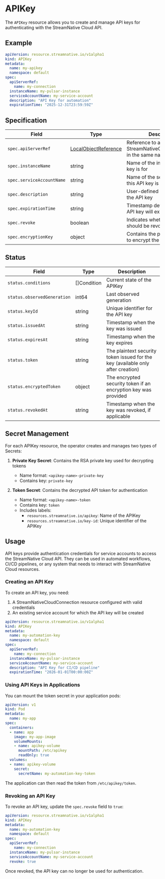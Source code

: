 # APIKey

The `APIKey` resource allows you to create and manage API keys for authenticating with the StreamNative Cloud API.

## Example

```yaml
apiVersion: resource.streamnative.io/v1alpha1
kind: APIKey
metadata:
  name: my-apikey
  namespace: default
spec:
  apiServerRef:
    name: my-connection
  instanceName: my-pulsar-instance
  serviceAccountName: my-service-account
  description: "API Key for automation"
  expirationTime: "2025-12-31T23:59:59Z"
```

## Specification

| Field | Type | Description | Required |
| --- | --- | --- | --- |
| `spec.apiServerRef` | [LocalObjectReference](https://kubernetes.io/docs/reference/generated/kubernetes-api/v1.18/#localobjectreference-v1-core) | Reference to a StreamNativeCloudConnection in the same namespace | Yes |
| `spec.instanceName` | string | Name of the instance this API key is for | No |
| `spec.serviceAccountName` | string | Name of the service account this API key is for | Yes |
| `spec.description` | string | User-defined description of the API key | No |
| `spec.expirationTime` | string | Timestamp defining when this API key will expire | No |
| `spec.revoke` | boolean | Indicates whether this API key should be revoked | No |
| `spec.encryptionKey` | object | Contains the public key used to encrypt the token | No |

## Status

| Field | Type | Description |
| --- | --- | --- |
| `status.conditions` | []Condition | Current state of the APIKey |
| `status.observedGeneration` | int64 | Last observed generation |
| `status.keyId` | string | Unique identifier for the API key |
| `status.issuedAt` | string | Timestamp when the key was issued |
| `status.expiresAt` | string | Timestamp when the key expires |
| `status.token` | string | The plaintext security token issued for the key (available only after creation) |
| `status.encryptedToken` | object | The encrypted security token if an encryption key was provided |
| `status.revokedAt` | string | Timestamp when the key was revoked, if applicable |

## Secret Management

For each APIKey resource, the operator creates and manages two types of Secrets:

1. **Private Key Secret**: Contains the RSA private key used for decrypting tokens
   - Name format: `<apikey-name>-private-key`
   - Contains key: `private-key`

2. **Token Secret**: Contains the decrypted API token for authentication
   - Name format: `<apikey-name>-token`
   - Contains key: `token`
   - Includes labels:
     - `resources.streamnative.io/apikey`: Name of the APIKey
     - `resources.streamnative.io/key-id`: Unique identifier of the APIKey

## Usage

API keys provide authentication credentials for service accounts to access the StreamNative Cloud API. They can be used in automated workflows, CI/CD pipelines, or any system that needs to interact with StreamNative Cloud resources.

### Creating an API Key

To create an API key, you need:

1. A StreamNativeCloudConnection resource configured with valid credentials
2. An existing service account for which the API key will be created

```yaml
apiVersion: resource.streamnative.io/v1alpha1
kind: APIKey
metadata:
  name: my-automation-key
  namespace: default
spec:
  apiServerRef:
    name: my-connection
  instanceName: my-pulsar-instance
  serviceAccountName: my-service-account
  description: "API Key for CI/CD pipeline"
  expirationTime: "2026-01-01T00:00:00Z"
```

### Using API Keys in Applications

You can mount the token secret in your application pods:

```yaml
apiVersion: v1
kind: Pod
metadata:
  name: my-app
spec:
  containers:
  - name: app
    image: my-app-image
    volumeMounts:
    - name: apikey-volume
      mountPath: /etc/apikey
      readOnly: true
  volumes:
  - name: apikey-volume
    secret:
      secretName: my-automation-key-token
```

The application can then read the token from `/etc/apikey/token`.

### Revoking an API Key

To revoke an API key, update the `spec.revoke` field to `true`:

```yaml
apiVersion: resource.streamnative.io/v1alpha1
kind: APIKey
metadata:
  name: my-automation-key
  namespace: default
spec:
  apiServerRef:
    name: my-connection
  instanceName: my-pulsar-instance
  serviceAccountName: my-service-account
  revoke: true
```

Once revoked, the API key can no longer be used for authentication.
